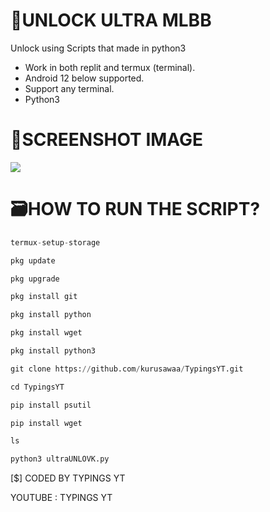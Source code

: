 # 🎫UNLOCK ULTRA MLBB
Unlock using Scripts that made in python3

- Work in both replit and termux (terminal).
- Android 12 below supported.
- Support any terminal.
- Python3

# 📎SCREENSHOT IMAGE
<image src="Screenshot_2023-12-27-19-49-26-38.jpg">

# 🗃HOW TO RUN THE SCRIPT?
```python
termux-setup-storage

pkg update

pkg upgrade

pkg install git

pkg install python

pkg install wget

pkg install python3

git clone https://github.com/kurusawaa/TypingsYT.git

cd TypingsYT

pip install psutil

pip install wget

ls

python3 ultraUNLOVK.py
```


[$] CODED BY TYPINGS YT

YOUTUBE : TYPINGS YT

